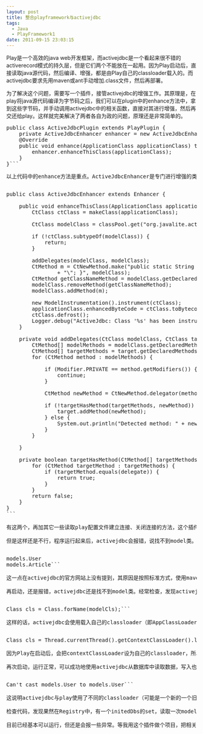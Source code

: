```yaml
---
layout: post
title: 整合playframework与activejdbc
tags:
  - Java
  - PlayFramework1
date: 2011-09-15 23:03:15
---
```


Play是一个高效的java web开发框架，而activejdbc是一个看起来很不错的activerecord模式的持久层，但是它们两个不能放在一起用。因为Play启动后，直接读取java源代码，然后编译、增强，都是由Play自己的classloader载入的。而activejdbc要求先用maven或ant手动增加.class文件，然后再部署。

为了解决这个问题，需要写一个插件，接管activejdbc的增强工作。其原理是，在play将java源代码编译为字节码之后，我们可以在plugin中的enhance方法中，拿到这些字节码，并手动调用activejdbc中的相关函数，直接对其进行增强，然后再交还给play。这样就完美解决了两者各自为政的问题，原理还是非常简单的。

<span id="more-243"></span>
<pre class="csharpcode"><span class="kwrd">public</span> <span class="kwrd">class</span> ActiveJdbcPlugin extends PlayPlugin {    
    <span class="kwrd">private</span> ActiveJdbcEnhancer enhancer = <span class="kwrd">new</span> ActiveJdbcEnhancer();
    @Override
    <span class="kwrd">public</span> <span class="kwrd">void</span> enhance(ApplicationClass applicationClass) throws Exception {
        enhancer.enhanceThisClass(applicationClass);
    }
}```
<p>以上代码中的enhance方法是重点。ActiveJdbcEnhancer是专门进行增强的类，它的代码是从play-ebean插件和activejdbc本身提供的一个叫activejdbc-instrument的项目中抄来的，内容如下：

<pre class="csharpcode"><span class="kwrd">public</span> <span class="kwrd">class</span> ActiveJdbcEnhancer extends Enhancer {

    <span class="kwrd">public</span> <span class="kwrd">void</span> enhanceThisClass(ApplicationClass applicationClass) throws Exception {
        CtClass ctClass = makeClass(applicationClass);

        CtClass modelClass = classPool.get(<span class="str">"org.javalite.activejdbc.Model"</span>);

        <span class="kwrd">if</span> (!ctClass.subtypeOf(modelClass)) {
            <span class="kwrd">return</span>;
        }

        addDelegates(modelClass, modelClass);
        CtMethod m = CtNewMethod.make(<span class="str">"public static String getClassName() { return \""</span> + modelClass.getName()
                + <span class="str">"\"; }"</span>, modelClass);
        CtMethod getClassNameMethod = modelClass.getDeclaredMethod(<span class="str">"getClassName"</span>);
        modelClass.removeMethod(getClassNameMethod);
        modelClass.addMethod(m);

        <span class="kwrd">new</span> ModelInstrumentation().instrument(ctClass);
        applicationClass.enhancedByteCode = ctClass.toBytecode();
        ctClass.defrost();
        Logger.debug(<span class="str">"ActiveJdbc: Class '%s' has been instrumented"</span>, ctClass.getName());
    }

    <span class="kwrd">private</span> <span class="kwrd">void</span> addDelegates(CtClass modelClass, CtClass target) throws NotFoundException, CannotCompileException {
        CtMethod[] modelMethods = modelClass.getDeclaredMethods();
        CtMethod[] targetMethods = target.getDeclaredMethods();
        <span class="kwrd">for</span> (CtMethod method : modelMethods) {

            <span class="kwrd">if</span> (Modifier.PRIVATE == method.getModifiers()) {
                <span class="kwrd">continue</span>;
            }

            CtMethod newMethod = CtNewMethod.delegator(method, target);

            <span class="kwrd">if</span> (!targetHasMethod(targetMethods, newMethod)) {
                target.addMethod(newMethod);
            } <span class="kwrd">else</span> {
                System.<span class="kwrd">out</span>.println(<span class="str">"Detected method: "</span> + newMethod.getName() + <span class="str">", skipping delegate."</span>);
            }
        }

    }

    <span class="kwrd">private</span> boolean targetHasMethod(CtMethod[] targetMethods, CtMethod <span class="kwrd">delegate</span>) {
        <span class="kwrd">for</span> (CtMethod targetMethod : targetMethods) {
            <span class="kwrd">if</span> (targetMethod.equals(<span class="kwrd">delegate</span>)) {
                <span class="kwrd">return</span> <span class="kwrd">true</span>;
            }
        }
        <span class="kwrd">return</span> <span class="kwrd">false</span>;
    }
}
```

有这两个，再加其它一些读取play配置文件建立连接、关闭连接的方法，这个插件就算基本完成了。

但是这样还是不行，程序运行起来后，activejdbc会报错，说找不到model类。原来我们需要在classpath里，加上一个activejdbc_models.properties的文件，里面写上所有model类的全名（每行一个），如下：

<pre class="csharpcode">models.User
models.Article```

这一点在activejdbc的官方网站上没有提到，其原因是按照标准方式，使用maven或ant进行增强时，会自动生成该文件。但我们就必须手动加上。

再启动，还是报错，activejdbc还是找不到model类。经常检查，发现activejdbc的源代码中，有多处代码如下：

<pre class="csharpcode">Class cls = Class.forName(modelCls);```

这样的话，activejdbc会使用载入自己的classloader（即AppClassLoader）来读取model类，而此时只有playClassLoader才知道从哪儿读，所以读不到。为了解决这个问题，我把多处类似代码改为：

<pre class="csharpcode">Class cls = Thread.currentThread().getContextClassLoader().loadClass(modelCls);```

因为Play在启动后，会把contextClassLoader设为自己的classloader，所以activejdbc可以正确地读取到。

再次启动，运行正常，可以成功地使用activejdbc从数据库中读取数据，写入也没有问题。但很快又发现了一个问题：当我们修改了一个model类的代码，刷新页面后，play重新编译增强，然后报错：

<pre class="csharpcode">Can't cast models.User to models.User```

这说明activejdbc与play使用了不同的classloader（可能是一个新的一个旧的），载入了同一个类。因为Play在重新编译时，会生成新的classloader，所以猜测activejdbc可能缓存了旧的class。

检查代码，发现果然在Registry中，有一个initedDbs的set，读取一次model classes后，就缓存起来。所以我又修改了代码，增加了一个清空函数，在plugin的onApplicationStart里（该函数将在play重新编译后调用）对它清空。

目前已经基本可以运行，但还是会报一些异常。等我用这个插件做个项目，把相关的问题都解决之后，将会把相关代码发布在github上。